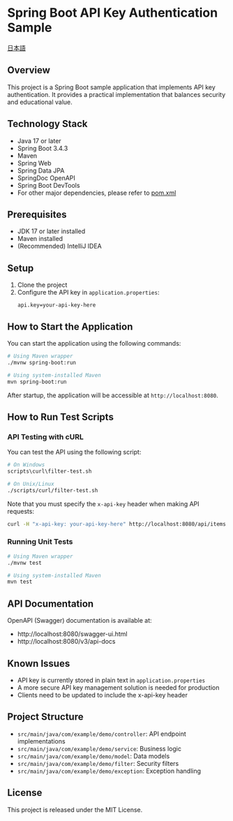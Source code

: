# Spring Boot API Key Authentication Sample

[日本語](../README.md)

## Overview
This project is a Spring Boot sample application that implements API key authentication.
It provides a practical implementation that balances security and educational value.

## Technology Stack
- Java 17 or later
- Spring Boot 3.4.3
- Maven
- Spring Web
- Spring Data JPA
- SpringDoc OpenAPI
- Spring Boot DevTools
- For other major dependencies, please refer to [pom.xml](../pom.xml)

## Prerequisites
- JDK 17 or later installed
- Maven installed
- (Recommended) IntelliJ IDEA

## Setup
1. Clone the project
2. Configure the API key in `application.properties`:
   ```properties
   api.key=your-api-key-here
   ```

## How to Start the Application
You can start the application using the following commands:

```bash
# Using Maven wrapper
./mvnw spring-boot:run

# Using system-installed Maven
mvn spring-boot:run
```

After startup, the application will be accessible at `http://localhost:8080`.

## How to Run Test Scripts

### API Testing with cURL
You can test the API using the following script:

```bash
# On Windows
scripts\curl\filter-test.sh

# On Unix/Linux
./scripts/curl/filter-test.sh
```

Note that you must specify the `x-api-key` header when making API requests:

```bash
curl -H "x-api-key: your-api-key-here" http://localhost:8080/api/items
```

### Running Unit Tests

```bash
# Using Maven wrapper
./mvnw test

# Using system-installed Maven
mvn test
```

## API Documentation
OpenAPI (Swagger) documentation is available at:
- http://localhost:8080/swagger-ui.html
- http://localhost:8080/v3/api-docs

## Known Issues
- API key is currently stored in plain text in `application.properties`
- A more secure API key management solution is needed for production
- Clients need to be updated to include the x-api-key header

## Project Structure
- `src/main/java/com/example/demo/controller`: API endpoint implementations
- `src/main/java/com/example/demo/service`: Business logic
- `src/main/java/com/example/demo/model`: Data models
- `src/main/java/com/example/demo/filter`: Security filters
- `src/main/java/com/example/demo/exception`: Exception handling

## License
This project is released under the MIT License.
